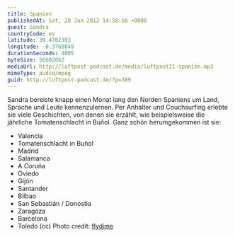 ```yaml
---
title: Spanien
publishedAt: Sat, 28 Jan 2012 14:58:56 +0000
guest: Sandra
countryCode: es
latitude: 39.4702393
longitude: -0.3768049
durationSeconds: 4005
byteSize: 56602062
mediaUrl: http://luftpost-podcast.de/media/luftpost21-spanien.mp3
mimeType: audio/mpeg
guid: http://luftpost-podcast.de/?p=389
---
```


Sandra bereiste knapp einen Monat lang den Norden Spaniens um Land, Sprache und Leute kennenzulernen. Per Anhalter und Couchsurfing erlebte sie viele Geschichten, von denen sie erzählt, wie beispielsweise die jährliche Tomatenschlacht in Buñol. Ganz schön herumgekommen ist sie: 
* Valencia
* Tomatenschlacht in Buñol
* Madrid
* Salamanca
* A Coruña
* Oviedo
* Gijón
* Santander
* Bilbao
* San Sebastián / Donostia
* Zaragoza
* Barcelona
* Toledo
(cc) Photo credit: [flydime](http://www.flickr.com/photos/flydime/6101867029/)
